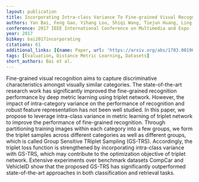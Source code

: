 ```yaml
---
layout: publication
title: Incorporating Intra-class Variance To Fine-grained Visual Recognition
authors: Yan Bai, Feng Gao, Yihang Lou, Shiqi Wang, Tiejun Huang, Ling-Yu Duan
conference: 2017 IEEE International Conference on Multimedia and Expo (ICME)
year: 2017
bibkey: bai2017incorporating
citations: 61
additional_links: [{name: Paper, url: 'https://arxiv.org/abs/1703.00196'}]
tags: [Evaluation, Distance Metric Learning, Datasets]
short_authors: Bai et al.
---
```

Fine-grained visual recognition aims to capture discriminative
characteristics amongst visually similar categories. The state-of-the-art
research work has significantly improved the fine-grained recognition
performance by deep metric learning using triplet network. However, the impact
of intra-category variance on the performance of recognition and robust feature
representation has not been well studied. In this paper, we propose to leverage
intra-class variance in metric learning of triplet network to improve the
performance of fine-grained recognition. Through partitioning training images
within each category into a few groups, we form the triplet samples across
different categories as well as different groups, which is called Group
Sensitive TRiplet Sampling (GS-TRS). Accordingly, the triplet loss function is
strengthened by incorporating intra-class variance with GS-TRS, which may
contribute to the optimization objective of triplet network. Extensive
experiments over benchmark datasets CompCar and VehicleID show that the
proposed GS-TRS has significantly outperformed state-of-the-art approaches in
both classification and retrieval tasks.